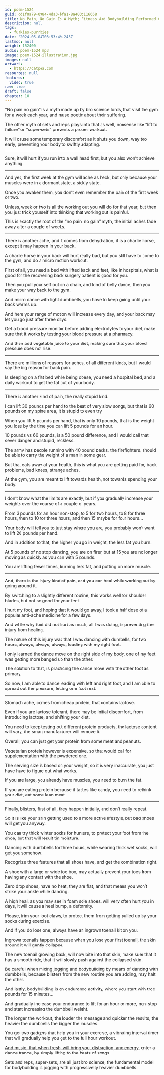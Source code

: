 ```yaml
---
id: poem-1524
guid: dd1f0a79-0984-4da3-bfa1-8a403c116658
title: No Pain, No Gain Is A Myth; Fitness And Bodybuilding Performed Correctly Is Not Painful
description: null
tags:
  - furkies-purrkies
date: '2024-05-04T03:53:49.245Z'
lastmod: null
weight: 152400
audio: poem-1524.mp3
image: poem-1524-illustration.jpg
images: null
artwork:
  - https://catpea.com
resources: null
features:
  video: true
raw: true
draft: false
chapter: 10
---
```


“No pain no gain” is a myth made up by bro science lords,
that visit the gym for a week each year, and muse poetic about their suffering.

The other myth of sets and reps plays into that as well,
nonsense like “lift to failure” or “super-sets” prevents a proper workout.

It will cause some temporary discomfort as it shuts you down,
way too early, preventing your body to swiftly adapting.

---

Sure, it will hurt if you run into a wall head first,
but you also won’t achieve anything.

---

And yes, the first week at the gym will ache as heck,
but only because your muscles were in a dormant state, a sickly state.

Once you awaken them,
you don’t even remember the pain of the first week or two.

Unless, week or two is all the working out you will do for that year,
but then you just trick yourself into thinking that working out is painful.

This is exactly the root of the “no pain, no gain” myth,
the initial aches fade away after a couple of weeks.

---

There is another ache, and it comes from dehydration,
it is a charlie horse, except it may happen in your back.

A charlie horse in your back will hurt really bad,
but you still have to come to the gym, and do a micro motion workout.

First of all, you need a bed with lifted back and feet, like in hospitals,
what is good for the recovering back surgery patient is good for you.

Then you pull your self out on a chain,
and kind of belly dance, then you make your way back to the gym.

And micro dance with light dumbbells,
you have to keep going until your back warms up.

And here your range of motion will increase every day,
and your back may let you go just after three days.

Get a blood pressure monitor before adding electrolytes to your diet,
make sure that it works by testing your blood pressure at a pharmacy.

And then add  vegetable juice to your diet,
making sure that your blood pressure does not rise.

---

There are millions of reasons for aches, of all different kinds,
but I would say the big reason for back pain.

Is sleeping on a flat bed while being obese,
you need a hospital bed, and a daily workout to get the fat out of your body.

---

There is another kind of pain,
the really stupid kind.

I can lift 30 pounds per hand to the beat of very slow songs,
but that is 60 pounds on my spine area, it is stupid to even try.

When you lift 5 pounds per hand, that is only 10 pounds,
that is the weight you lose by the time you can lift 5 pounds for an hour.

10 pounds vs 60 pounds, is a 50 pound difference,
and I would call that sever danger and stupid, reckless.

The army has people running with 40 pound packs,
the firefighters, should be able to carry the weight of a man in some gear.

But that eats away at your health, this is what you are getting paid for,
back problems, bad knees, strange aches.

At the gym, you are meant to lift towards health,
not towards spending your body.

---

I don’t know what the limits are exactly,
but if you gradually increase your weights over the course of a couple of years.

From 3 pounds for an hour non-stop, to 5 for two hours, to 8 for three hours,
then to 10 for three hours, and then 15 maybe for four hours…

Your body will tell you to just stay where you are,
you probably won’t want to lift 20 pounds per hand.

And in addition to that, the higher you go in weight,
the less fat you burn.

At 5 pounds of no stop dancing, you are on firer,
but at 15 you are no longer moving as quickly as you can with 5 pounds.

You are lifting fewer times, burning less fat,
and putting on more muscle.

---

And, there is the injury kind of pain,
and you can heal while working out by going around it.

By switching to a slightly different routine,
this works well for shoulder blades, but not so good for your feet.

I hurt my foot, and hoping that it would go away,
I took a half dose of a popular anti-ache medicine for a few days.

And while why foot did not hurt as much,
all I was doing, is preventing the injury from healing.

The nature of this injury was that I was dancing with dumbells,
for two hours, always, always, always, leading with my right foot.

I only learned the dance move on the right side of my body,
one of my feet was getting more banged up than the other.

The solution to that,
is practicing the dance move with the other foot as primary.

So now, I am able to dance leading with left and right foot,
and I am able to spread out the pressure, letting one foot rest.

---

Stomach ache, comes from cheap protein,
that contains lactose.

Even if you are lactose tolerant,
there may be initial discomfort, from introducing lactose, and shifting your diet.

You need to keep testing out different protein products,
the lactose content will vary, the smart manufacturer will remove it.

Overall,
you can just get your protein from some meat and peanuts.

Vegetarian protein however is expensive,
so that would call for supplementation with the powdered one.

The serving size is based on your weight, so it is very inaccurate,
you just have have to figure out what works.

If you are large, you already have muscles,
you need to burn the fat.

If you are eating protein because it tastes like candy,
you need to rethink your diet, eat some lean meat.

---

Finally, blisters, first of all, they happen initially,
and don’t really repeat.

So it is like your skin getting used to a more active lifestyle,
but bad shoes will get you anyway.

You can try thick winter socks for hunters,
to protect your foot from the shoe, but that will result tin moisture.

Dancing with dumbbells for three hours,
while wearing thick wet socks, will get you somehow.

Recognize three features that all shoes have,
and get the combination right.

A shoe with a large or wide toe box,
may actually prevent your toes from having any contact with the shoe.

Zero drop shoes, have no heat, they are flat,
and that means you won’t strike your ankle while dancing.

A high heal, as you may see in foam sole shoes,
will very often hurt you in days, it will cause a heel bump, a deformity.

Please, trim your foot claws,
to protect them from getting pulled up by your socks during exercise.

And if you do lose one,
always have an ingrown toenail kit on you.

Ingrown toenails happen because when you lose your first toenail,
the skin around it will gently collapse.

The new toenail growing back, will now bite into that skin,
make suer that it has a smooth ride, that it will slowly push against the collapsed skin.

Be careful when mixing jogging and bodybuilding by means of dancing with dumbbells,
because blisters from the new routine you are adding, may halt the other.

And lastly, bodybuilding is an endurance activity,
where you start with tree pounds for 15 minutes…

And gradually increase your endurance to lift for an hour or more,
non-stop and start increasing the dumbbell weight.

The longer the workout, the louder the message and quicker the results,
the heavier the dumbbells the bigger the muscles.

You get two gadgets that help you in your exercise,
a vibrating interval timer that will gradually help you get to the full hour workout.

[And music, that when fresh, will bring you, distraction, and energy][1],
enter a dance trance, by simply lifting to the beats of songs.

Sets and reps, super-sets, are all just bro science,
the fundamental model for bodybuilding is jogging with progressivelly heavier dumbbells.

[1]: https://www.youtube.com/watch?v=J1DAmmROUX8

